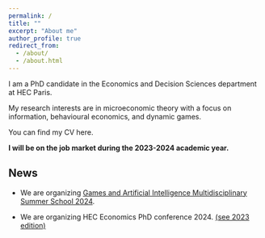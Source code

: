 ```yaml
---
permalink: /
title: ""
excerpt: "About me"
author_profile: true
redirect_from: 
  - /about/
  - /about.html
---
```



I am a PhD candidate in the Economics and Decision Sciences department at HEC Paris.

My research interests are in microeconomic theory with a focus on  information, behavioural economics, and dynamic games.

You can find my CV here. 

**I will be on the job market during the 2023-2024 academic year.**


## News

 - We are organizing  [Games and Artificial Intelligence Multidisciplinary Summer School 2024](https://www.gaimss24.org/).

 - We are organizing HEC Economics PhD conference 2024. [(see 2023 edition)](https://sites.google.com/view/hecon/home)


